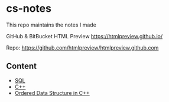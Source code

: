 # cs-notes
This repo maintains the notes I made


GitHub & BitBucket HTML Preview
https://htmlpreview.github.io/

Repo: https://github.com/htmlpreview/htmlpreview.github.com


## Content
- [SQL](https://htmlpreview.github.io/?https://github.com/derekl-beep/cs-notes/blob/master/SQL%20Training.html)
- [C++](https://htmlpreview.github.io/?https://github.com/derekl-beep/cs-notes/blob/master/Course%20I%20-%20Object-Oriented%20Data%20Structures%20in%20C%2B%2B.html)
- [Ordered Data Structure in C++](https://htmlpreview.github.io/?https://github.com/derekl-beep/cs-notes/blob/master/Course%20II%20-%20Ordered%20Data%20Structures.html)
